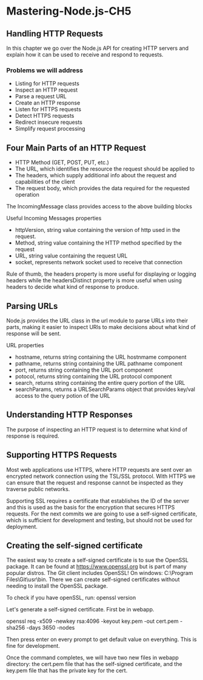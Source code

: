 # Mastering-Node.js-CH5

## Handling HTTP Requests
In this chapter we go over the Node.js API for creating HTTP servers and explain how it can be used to receive and respond to requests.

### Problems we will address
- Listing for HTTP requests
- Inspect an HTTP request
- Parse a request URL
- Create an HTTP response
- Listen for HTTPS requests
- Detect HTTPS requests
- Redirect insecure requests
- Simplify request processing

## Four Main Parts of an HTTP Request
 - HTTP Method (GET, POST, PUT, etc.)
 - The URL, which identifies the resource the request should be applied to
 - The headers, which supply additional info about the request and capabilities of the client
 - The request body, which provides the data required for the requested operation

 The IncomingMessage class provides access to the above building blocks

 Useful Incoming Messages properties
 - httpVersion, string value containing the version of http used in the request.
 - Method, string value containing the HTTP method specified by the request
 - URL, string value containing the request URL
 - socket, represents network socket used to receive that connection

 Rule of thumb, the headers property is more useful for displaying or logging headers while 
 the headersDistinct property is more useful when using headers to decide what kind of response to produce.

## Parsing URLs
Node.js provides the URL class in the url module to parse URLs into their parts, making it easier to inspect URls to make decisions about what kind of response will be sent.

URL properties
 - hostname, returns string containing the URL hostnmame component
 - pathname, returns string containing the URL pathname component
 - port, returns string containing the URL port component
 - potocol, returns string containing the URL protocol component
 - search, returns string containing the entire query portion of the URL
 - searchParams, returns a URLSearchParams object that provides key/val access to the query potion of the URL

## Understanding HTTP Responses
The purpose of inspecting an HTTP request is to determine what kind of response is required.

## Supporting HTTPS Requests
Most web applications use HTTPS, where HTTP requests are sent over an encrypted network connection using the TSL/SSL protocol. With HTTPS we can ensure that the request and response cannot be inspected as they traverse public networks.

Supporting SSL requires a certificate that establishes the ID of the server and this is used as the basis for the encryption that secures HTTPS requests. For the next commits we are going to use a self-signed certificate, which is sufficient for development and testing, but should not be used for deployment.

## Creating the self-signed certificate
The easiest way to create a self-signed certificate is to sue the OpenSSL package. It can be found at https://www.openssl.org but is part of many popular distros. The Git client includes OpenSSL! On windows: C:\Program Files\Git\usr\bin.
There we can create self-signed certificates without needing to install the OpenSSL package.

To check if you have openSSL, run: openssl version

Let's generate a self-signed certificate. First be in webapp.

openssl req -x509 -newkey rsa:4096 -keyout key.pem -out cert.pem -sha256 -days 3650 -nodes

Then press enter on every prompt to get default value on everything. This is fine for development.

Once the command completes, we will have two new files in webapp directory: the cert.pem file that has the self-signed certificate, and the key.pem file that has the private key for the cert.